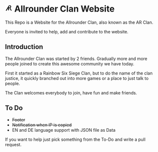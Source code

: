 # <img style="height: 24px; " src="imgs/allrounder.png"> Allrounder Clan Website 

This Repo is a Website for the Allrounder Clan, also known as the AR Clan.

Everyone is invited to help, add and contribute to the website.

## Introduction

The Allrounder Clan was started by 2 friends. Gradually more and more people joined to create this awesome community we have today.

First it started as a Rainbow Six Siege Clan, but to do the name of the clan justice, it quickly branched out into more games or a place to just talk to people.

The Clan welcomes everybody to join, have fun and make friends.

## To Do
- ~~Footer~~
- ~~Notification when IP is copied~~
- EN and DE language support with JSON file as Data

If you want to help just pick something from the To-Do and write a pull request. 


